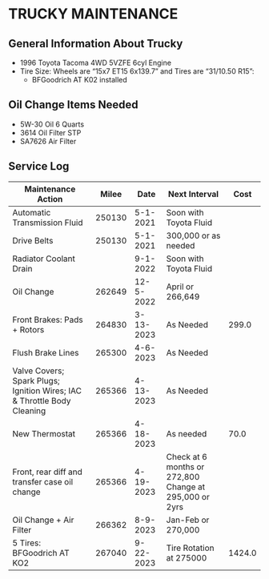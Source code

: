 # TRUCKY MAINTENANCE 

## General Information About Trucky

- 1996 Toyota Tacoma 4WD 5VZFE 6cyl Engine
- Tire Size: Wheels are “15x7 ET15 6x139.7” and Tires are “31/10.50 R15”:
    - BFGoodrich AT K02 installed



## Oil Change Items Needed

- 5W-30 Oil 6 Quarts
- 3614 Oil Filter STP
- SA7626 Air Filter




## Service Log


| Maintenance Action                                                      | Milee  |   Date    | Next Interval                                          | Cost    |
|-------------------------------------------------------------------------|--------|-----------|--------------------------------------------------------|---------|
| Automatic Transmission Fluid                                            | 250130 | 5-1-2021  | Soon with Toyota Fluid                                 |         |
| Drive Belts                                                             | 250130 | 5-1-2021  | 300,000 or as needed                                   |         |
| Radiator Coolant Drain                                                  |        | 9-1-2022  | Soon with Toyota Fluid                                 |         |
| Oil Change                                                              | 262649 | 12-5-2022 | April or 266,649                                       |         |
| Front Brakes: Pads + Rotors                                             | 264830 | 3-13-2023 | As Needed                                              | 299.0   |
| Flush Brake Lines                                                       | 265300 | 4-6-2023  | As Needed                                              |         |
| Valve Covers; Spark Plugs; Ignition Wires; IAC & Throttle Body Cleaning | 265366 | 4-13-2023 | As Needed                                              |         |
| New Thermostat                                                          | 265366 | 4-18-2023 | As needed                                              | 70.0    |
| Front, rear diff and transfer case oil change                           | 265366 | 4-19-2023 | Check at 6 months or 272,800 Change at 295,000 or 2yrs |         |
| Oil Change + Air Filter                                                 | 266362 | 8-9-2023  | Jan-Feb or 270,000                                     |         |
| 5 Tires: BFGoodrich AT KO2                                              | 267040 | 9-22-2023 | Tire Rotation at 275000                                | 1424.0  |


